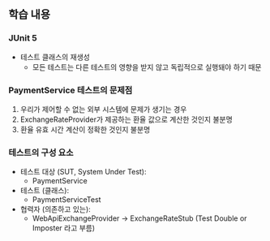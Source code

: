## 학습 내용
### JUnit 5

- 테스트 클래스의 재생성
  - 모든 테스트는 다른 테스트의 영향을 받지 않고 독립적으로 실행돼야 하기 때문

### PaymentService 테스트의 문제점
1. 우리가 제어할 수 없는 외부 시스템에 문제가 생기는 경우
2. ExchangeRateProvider가 제공하는 환율 값으로 계산한 것인지 불분명
3. 환율 유효 시간 계산이 정확한 것인지 불분명

### 테스트의 구성 요소
- 테스트 대상 (SUT, System Under Test):
  - PaymentService
- 테스트 (클래스):
  - PaymentServiceTest
- 협력자 (의존하고 있는):
  - WebApiExchangeProvider → ExchangeRateStub (Test Double or Imposter 라고 부름)